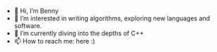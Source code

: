 - 👋 Hi, I’m Benny
- 👀 I’m interested in writing algorithms, exploring new languages and software.
- 🌱 I’m currently diving into the depths of C++
- 📫 How to reach me: here :)

<!---
benstadlbauer/benstadlbauer is a ✨ special ✨ repository because its `README.md` (this file) appears on your GitHub profile.
You can click the Preview link to take a look at your changes.
--->
